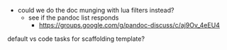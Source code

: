 - could we do the doc munging with lua filters instead?
    - see if the pandoc list responds
        - https://groups.google.com/g/pandoc-discuss/c/aj9Ov_4eEU4

default vs code tasks for scaffolding template? 
